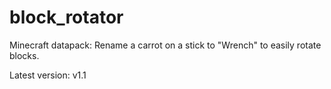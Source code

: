 # block_rotator
Minecraft datapack: Rename a carrot on a stick to "Wrench" to easily rotate blocks.

Latest version: v1.1
